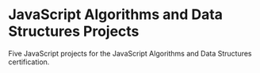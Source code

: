 # JavaScript Algorithms and Data Structures Projects

Five JavaScript projects for the JavaScript Algorithms and Data Structures certification.
